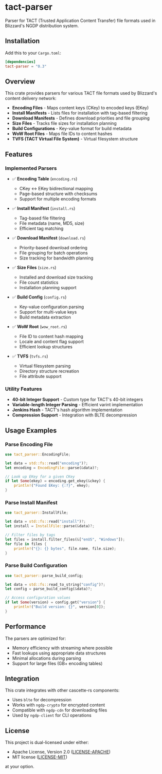 # tact-parser

Parser for TACT (Trusted Application Content Transfer) file formats used in Blizzard's NGDP distribution system.

## Installation

Add this to your `Cargo.toml`:

```toml
[dependencies]
tact-parser = "0.3"
```

## Overview

This crate provides parsers for various TACT file formats used by Blizzard's content delivery network:

- **Encoding Files** - Maps content keys (CKey) to encoded keys (EKey)
- **Install Manifests** - Lists files for installation with tag-based filtering
- **Download Manifests** - Defines download priorities and file grouping
- **Size Files** - Tracks file sizes for installation planning
- **Build Configurations** - Key-value format for build metadata
- **WoW Root Files** - Maps file IDs to content hashes
- **TVFS (TACT Virtual File System)** - Virtual filesystem structure

## Features

### Implemented Parsers

- ✅ **Encoding Table** (`encoding.rs`)
  - CKey ↔ EKey bidirectional mapping
  - Page-based structure with checksums
  - Support for multiple encoding formats
  
- ✅ **Install Manifest** (`install.rs`)
  - Tag-based file filtering
  - File metadata (name, MD5, size)
  - Efficient tag matching

- ✅ **Download Manifest** (`download.rs`)
  - Priority-based download ordering
  - File grouping for batch operations
  - Size tracking for bandwidth planning

- ✅ **Size Files** (`size.rs`)
  - Installed and download size tracking
  - File count statistics
  - Installation planning support

- ✅ **Build Config** (`config.rs`)
  - Key-value configuration parsing
  - Support for multi-value keys
  - Build metadata extraction

- ✅ **WoW Root** (`wow_root.rs`)
  - File ID to content hash mapping
  - Locale and content flag support
  - Efficient lookup structures

- ✅ **TVFS** (`tvfs.rs`)
  - Virtual filesystem parsing
  - Directory structure recreation
  - File attribute support

### Utility Features

- **40-bit Integer Support** - Custom type for TACT's 40-bit integers
- **Variable-length Integer Parsing** - Efficient varint implementation
- **Jenkins Hash** - TACT's hash algorithm implementation
- **Compression Support** - Integration with BLTE decompression

## Usage Examples

### Parse Encoding File

```rust
use tact_parser::EncodingFile;

let data = std::fs::read("encoding")?;
let encoding = EncodingFile::parse(&data)?;

// Look up EKey for a given CKey
if let Some(ekey) = encoding.get_ekey(&ckey) {
    println!("Found EKey: {:?}", ekey);
}
```

### Parse Install Manifest

```rust
use tact_parser::InstallFile;

let data = std::fs::read("install")?;
let install = InstallFile::parse(&data)?;

// Filter files by tags
let files = install.filter_files(&["enUS", "Windows"]);
for file in files {
    println!("{}: {} bytes", file.name, file.size);
}
```

### Parse Build Configuration

```rust
use tact_parser::parse_build_config;

let data = std::fs::read_to_string("config")?;
let config = parse_build_config(&data)?;

// Access configuration values
if let Some(version) = config.get("version") {
    println!("Build version: {}", version[0]);
}
```

## Performance

The parsers are optimized for:
- Memory efficiency with streaming where possible
- Fast lookups using appropriate data structures
- Minimal allocations during parsing
- Support for large files (GB+ encoding tables)

## Integration

This crate integrates with other cascette-rs components:
- Uses `blte` for decompression
- Works with `ngdp-crypto` for encrypted content
- Compatible with `ngdp-cdn` for downloading files
- Used by `ngdp-client` for CLI operations

## License

This project is dual-licensed under either:

- Apache License, Version 2.0 ([LICENSE-APACHE](../LICENSE-APACHE))
- MIT license ([LICENSE-MIT](../LICENSE-MIT))

at your option.